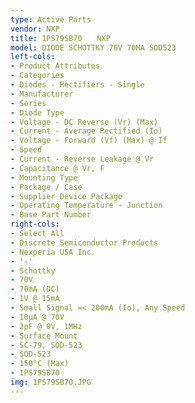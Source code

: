 ```yaml
---
type: Active Parts
vendor: NXP
title: 1PS79SB70　　NXP
model: DIODE SCHOTTKY 70V 70MA SOD523
left-cols:
- Product Attributes
- Categories
- Diodes - Rectifiers - Single
- Manufacturer
- Series
- Diode Type
- Voltage - DC Reverse (Vr) (Max)
- Current - Average Rectified (Io)
- Voltage - Forward (Vf) (Max) @ If
- Speed
- Current - Reverse Leakage @ Vr
- Capacitance @ Vr, F
- Mounting Type
- Package / Case
- Supplier Device Package
- Operating Temperature - Junction
- Base Part Number
right-cols:
- Select All
- Discrete Semiconductor Products
- Nexperia USA Inc.
- '-'
- Schottky
- 70V
- 70mA (DC)
- 1V @ 15mA
- Small Signal =< 200mA (Io), Any Speed
- 10µA @ 70V
- 2pF @ 0V, 1MHz
- Surface Mount
- SC-79, SOD-523
- SOD-523
- 150°C (Max)
- 1PS79SB70
img: 1PS79SB70.JPG
---
```

